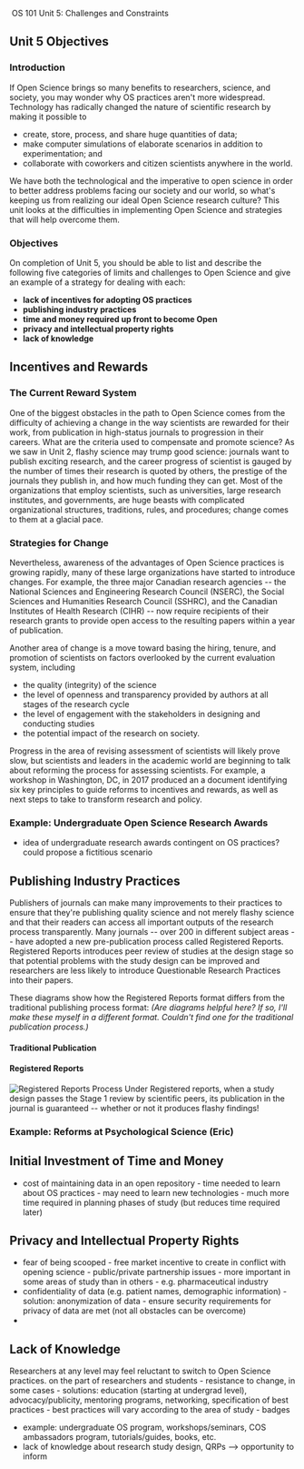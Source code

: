 
﻿
OS 101 Unit 5: Challenges and Constraints

## Unit 5 Objectives

### Introduction
If Open Science brings so many benefits to researchers, science, and society, you may wonder why OS practices aren't more widespread. Technology has radically changed the nature of scientific research by making it possible to 
- create, store, process, and share huge quantities of data;
- make computer simulations of elaborate scenarios in addition to experimentation; and
- collaborate with coworkers and citizen scientists anywhere in the world.

We have both the technological and the imperative to open science in order to better address problems facing our society and our world, so what's keeping us from realizing our ideal Open Science research culture? This unit looks at the difficulties in implementing Open Science and strategies that will help overcome them.

### Objectives
On completion of Unit 5, you should be able to list and describe the following five categories of limits and challenges to Open Science and give an example of a strategy for dealing with each:

- **lack of incentives for adopting OS practices**
- **publishing industry practices**
- **time and money required up front to become Open**
- **privacy and intellectual property rights**
- **lack of knowledge**

## Incentives and Rewards
### The Current Reward System
One of the biggest obstacles in the path to Open Science comes from the difficulty of achieving a change in the way scientists are rewarded for their work, from publication in high-status journals to progression in their careers. What are the criteria used to compensate and promote science? As we saw in Unit 2, flashy science may trump good science: journals want to publish exciting research, and the career progress of scientist is gauged by the number of times their research is quoted by others, the prestige of the journals they publish in, and how much funding they can get. Most of the organizations that employ scientists, such as universities, large research institutes, and governments, are huge beasts with complicated organizational structures, traditions, rules, and procedures; change comes to them at a glacial pace. 

### Strategies for Change
Nevertheless, awareness of the advantages of Open Science practices is growing rapidly, many of these large organizations have started to introduce changes. For example, the three major Canadian research agencies -- the National Sciences and Engineering Research Council (NSERC), the Social Sciences and Humanities Research Council (SSHRC), and the Canadian Institutes of Health Research (CIHR) -- now require recipients of their research grants to provide open access to the resulting papers within a year of publication.  

Another area of change is a move toward basing the hiring, tenure, and promotion of scientists on factors overlooked by the current evaluation system, including 
- the quality (integrity) of the science
- the level of openness and transparency provided by authors at all stages of the research cycle
- the level of engagement with the stakeholders in designing and conducting studies
- the potential impact of the research on society. 

Progress in the area of revising assessment of scientists will likely prove slow, but scientists and leaders in the academic world are beginning to talk about reforming the process for assessing scientists. For example, a workshop in Washington, DC, in 2017 produced an a document identifying six key principles to guide reforms to incentives and rewards, as well as next steps to take to transform research and policy.

### Example: Undergraduate Open Science Research Awards
- idea of undergraduate research awards contingent on OS practices? could propose a fictitious scenario

## Publishing Industry Practices
Publishers of journals can make many improvements to their practices to ensure that they're publishing quality science and not merely flashy science and that their readers can access all important outputs of the research process transparently. Many journals -- over 200 in different subject areas -- have adopted a new pre-publication process called Registered Reports. Registered Reports introduces peer review of studies at the design stage so that potential problems with the study design can be improved and researchers are less likely to introduce Questionable Research Practices into their papers. 

These diagrams show how the Registered Reports format differs from the traditional publishing process format:
*(Are diagrams helpful here? If so, I'll make these myself in a different format. Couldn't find one for the traditional publication process.)*

#### Traditional Publication 
#### Registered Reports
![Registered Reports Process](https://cdn.cos.io/media/images/registered_reports.width-800.png)
Under Registered reports, when a study design passes the Stage 1 review by scientific peers, its publication in the journal is guaranteed -- whether or not it produces flashy findings!

### Example: Reforms at Psychological Science (Eric)


## Initial Investment of Time and Money
- cost of maintaining data in an open repository - time needed to learn about OS practices - may need to learn new technologies - much more time required in planning phases of study (but reduces time required later) 

## Privacy and Intellectual Property Rights 
- fear of being scooped - free market incentive to create in conflict with opening science - public/private partnership issues - more important in some areas of study than in others - e.g. pharmaceutical industry 
- confidentiality of data (e.g. patient names, demographic information) - solution: anonymization of data - ensure security requirements for privacy of data are met (not all obstacles can be overcome) 
- 
## Lack of Knowledge
Researchers at any level may feel reluctant to switch to Open Science practices. 
on the part of researchers and students - resistance to change, in some cases - solutions: education (starting at undergrad level), advocacy/publicity, mentoring programs, networking, specification of best practices - best practices will vary according to the area of study - badges
- example: undergraduate OS program, workshops/seminars, COS ambassadors program, tutorials/guides, books, etc. 
- lack of knowledge about research study design, QRPs --> opportunity to inform 
